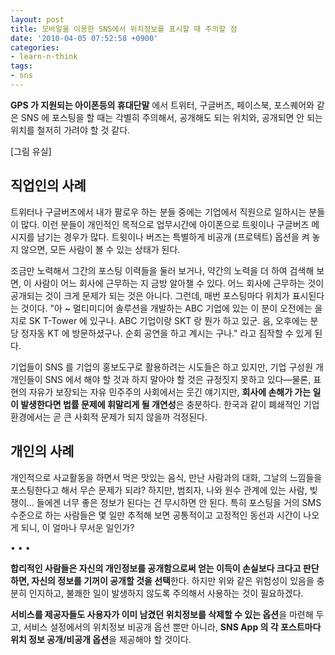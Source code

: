 ```yaml
---
layout: post
title: 모바일을 이용한 SNS에서 위치정보를 표시할 때 주의할 점
date: '2010-04-05 07:52:58 +0900'
categories:
- learn-n-think
tags:
- sns
---
```


**GPS 가 지원되는 아이폰등의 휴대단말** 에서 트위터, 구글버즈, 페이스북, 포스퀘어와 같은 SNS 에 포스팅을 할 때는 각별히 주의해서, 공개해도 되는 위치와, 공개되면 안 되는 위치를 철저히 가려야 할 것 같다.

[그림 유실]

## 직업인의 사례

트위터나 구글버즈에서 내가 팔로우 하는 분들 중에는 기업에서 직원으로 일하시는 분들이 많다. 이런 분들이 개인적인 목적으로 업무시간에 아이폰으로 트윗이나 구글버즈 메시지를 남기는 경우가 많다. 트윗이나 버즈는 특별하게 비공개 (프로텍트) 옵션을 켜 놓지 않으면, 모든 사람이 볼 수 있는 상태가 된다.

조금만 노력해서 그간의 포스팅 이력들을 둘러 보거나, 약간의 노력을 더 하여 검색해 보면, 이 사람이 어느 회사에 근무하는 지 금방 알아챌 수 있다. 어느 회사에 근무하는 것이 공개되는 것이 크게 문제가 되는 것은 아니다. 그런데, 매번 포스팅마다 위치가 표시된다는 것이다. "아 ~ 멀티미디어 솔루션을 개발하는 ABC 기업에 있는 이 분이 오전에는 을지로 SK T-Tower 에 있구나. ABC 기업이랑 SKT 랑 뭔가 하고 있군. 음, 오후에는 분당 정자동 KT 에 방문하셨구나. 순회 공연을 하고 계시는 구나." 라고 짐작할 수 있게 된다.

기업들이 SNS 를 기업의 홍보도구로 활용하려는 시도들은 하고 있지만, 기업 구성원 개개인들이 SNS 에서 해야 할 것과 하지 말아야 할 것은 규정짓지 못하고 있다—물론, 표현의 자유가 보장되는 자유 민주주의 사회에서는 웃긴 얘기지만, **회사에 손해가 가는 일이 발생한다면 법률 문제에 휘말리게 될 개연성**은 충분하다. 한국과 같이 폐쇄적인 기업 환경에서는 곧 큰 사회적 문제가 되지 않을까 걱정된다.

## 개인의 사례

개인적으로 사교활동을 하면서 먹은 맛있는 음식, 만난 사람과의 대화, 그날의 느낌들을 포스팅한다고 해서 무슨 문제가 되랴? 하지만, 범죄자, 나와 원수 관계에 있는 사람, 빚쟁이... 들에겐 너무 좋은 정보가 된다는 건 무시하면 안 된다. 특히 포스팅을 거의 SMS 수준으로 하는 사람들은 몇 일만 추적해 보면 공통적이고 고정적인 동선과 시간이 나오게 되니, 이 얼마나 무서운 일인가?

<div class="spacer">• • •</div>

**합리적인 사람들은 자신의 개인정보를 공개함으로써 얻는 이득이 손실보다 크다고 판단하면, 자신의 정보를 기꺼이 공개할 것을 선택**한다. 하지만 위와 같은 위험성이 있음을 충분히 인지하고, 불쾌한 일이 발생하지 않도록 주의해서 사용하는 것이 필요하겠다.

**서비스를 제공자들도 사용자가 이미 남겼던 위치정보를 삭제할 수 있는 옵션**을 마련해 두고, 서비스 설정에서의 위치정보 비공개 옵션 뿐만 아니라, **SNS App 의 각 포스트마다 위치 정보 공개/비공개 옵션**을 제공해야 할 것이다.
